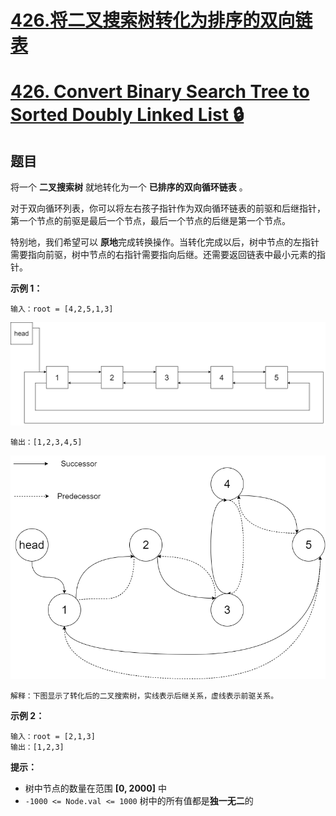 # [426.将二叉搜索树转化为排序的双向链表](https://leetcode.cn/problems/convert-binary-search-tree-to-sorted-doubly-linked-list/description/)

# [426. Convert Binary Search Tree to Sorted Doubly Linked List 🔒](https://leetcode.com/problems/convert-binary-search-tree-to-sorted-doubly-linked-list)

## 题目

将一个 **二叉搜索树** 就地转化为一个 **已排序的双向循环链表** 。

对于双向循环列表，你可以将左右孩子指针作为双向循环链表的前驱和后继指针，第一个节点的前驱是最后一个节点，最后一个节点的后继是第一个节点。

特别地，我们希望可以 **原地**完成转换操作。当转化完成以后，树中节点的左指针需要指向前驱，树中节点的右指针需要指向后继。还需要返回链表中最小元素的指针。

**示例 1：**

    输入：root = [4,2,5,1,3]

![case1](../../../resources/leetcode/leetcode0426/1.png)

    输出：[1,2,3,4,5]

![case2](./../../../resources/leetcode/leetcode0426/2.png)

    解释：下图显示了转化后的二叉搜索树，实线表示后继关系，虚线表示前驱关系。

**示例 2：**

    输入：root = [2,1,3]
    输出：[1,2,3]

**提示：**

- 树中节点的数量在范围 **[0, 2000]** 中
- `-1000 <= Node.val <= 1000`
  树中的所有值都是**独一无二**的